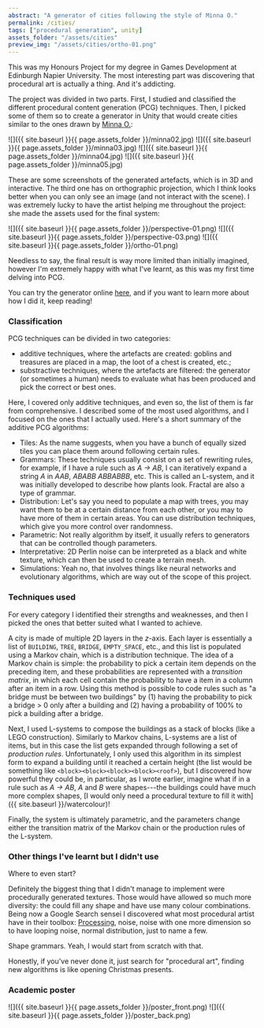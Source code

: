```yaml
---
abstract: "A generator of cities following the style of Minna O."
permalink: /cities/
tags: ["procedural generation", unity]
assets_folder: "/assets/cities"
preview_img: "/assets/cities/ortho-01.png"
---
```


This was my Honours Project for my degree in Games Development at Edinburgh Napier University. The most interesting part was discovering that procedural art is actually a thing. And it's addicting.

The project was divided in two parts. First, I studied and classified the different procedural content generation (PCG) techniques. Then, I picked some of them so to create a generator in Unity that would create cities similar to the ones drawn by [Minna O.](https://nokkasili.tumblr.com/):

![]({{ site.baseurl }}{{ page.assets_folder }}/minna02.jpg)
![]({{ site.baseurl }}{{ page.assets_folder }}/minna03.jpg)
![]({{ site.baseurl }}{{ page.assets_folder }}/minna04.jpg)
![]({{ site.baseurl }}{{ page.assets_folder }}/minna05.jpg)

These are some screenshots of the generated artefacts, which is in 3D and interactive. The third one has on orthographic projection, which I think looks better when you can only see an image (and not interact with the scene). I was extremely lucky to have the artist helping me  throughout the project: she made the assets used for the final system:

![]({{ site.baseurl }}{{ page.assets_folder }}/perspective-01.png)
![]({{ site.baseurl }}{{ page.assets_folder }}/perspective-03.png)
![]({{ site.baseurl }}{{ page.assets_folder }}/ortho-01.png)

Needless to say, the final result is way more limited than initially imagined, however I'm extremely happy with what I've learnt, as this was my first time delving into PCG.

You can try the generator online [here](https://marcomoroni.itch.io/architect), and if you want to learn more about how I did it, keep reading!

### Classification

PCG techniques can be divided in two categories:

* additive techniques, where the artefacts are created: goblins and treasures are placed in a map, the loot of a chest is created, etc.;
* substractive techniques, where the artefacts are filtered: the generator (or sometimes a human) needs to evaluate what has been produced and pick the correct or best ones.

Here, I covered only additive techniques, and even so, the list of them is far from comprehensive. I described some of the most used algorithms, and I focused on the ones that I actually used. Here's a short summary of the additive PCG algorithms:

* Tiles: As the name suggests, when you have a bunch of equally sized tiles you can place them around following certain rules.
* Grammars: These techniques usually consist on a set of rewriting rules, for example, if I have a rule such as *A &#8594; AB*, I can iteratively expand a string *A* in *AAB*, *ABABB* *ABBABBB*, etc. This is called an L-system, and it was initially developed to describe how plants look. Fractal are also a type of grammar.
* Distribution: Let's say you need to populate a map with trees, you may want them to be at a certain distance from each other, or you may to have more of them in certain areas. You can use distribution techniques, which give you more control over randomness.
* Parametric: Not really algorithm by itself, it usually refers to generators that can be controlled though parameters.
* Interpretative: 2D Perlin noise can be interpreted as a black and white texture, which can then be used to create a terrain mesh.
* Simulations: Yeah no, that involves things like neural networks and evolutionary algorithms, which are way out of the scope of this project.

### Techniques used

For every category I identified their strengths and weaknesses, and then I picked the ones that better suited what I wanted to achieve.

A city is made of multiple 2D layers in the *z*-axis. Each layer is essentially a list of `BUILDING`, `TREE`, `BRIDGE`, `EMPTY_SPACE`, etc., and this list is populated using a Markov chain, which is a distribution technique. The idea of a Markov chain is simple: the probability to pick a certain item depends on the preceding item, and these probabilities are represented with a *transition matrix*, in which each cell contain the probability to have a item in a column after an item in a row. Using this method is possible to code rules such as "a bridge must be between two buildings" by (1) having the probability to pick a bridge > 0 only after a building and (2) having a probability of 100% to pick a building after a bridge.

Next, I used L-systems to compose the buildings as a stack of blocks (like a LEGO construction). Similarly to Markov chains, L-systems are a list of items, but in this case the list gets expanded through following a set of *production rules*. Unfortunately, I only used this algorithm in its simplest form to expand a building until it reached a certain height (the list would be something like `<block><block><block><block><roof>`), but I discovered how powerful they could be, in particular, as I wrote earlier, imagine what if in a rule such as *A &#8594; AB*, *A* and *B* were shapes---the buildings could have much more complex shapes, [I would only need a procedural texture to fill it with]({{ site.baseurl }}/watercolour)!

Finally, the system is ultimately parametric, and the parameters change either the transition matrix of the Markov chain or the production rules of the L-system.

### Other things I've learnt but I didn't use

Where to even start?

Definitely the biggest thing that I didn't manage to implement were procedurally generated textures. Those would have allowed so much more diversity: the could fill any shape and have use many colour combinations. Being now a Google Search sensei I discovered what most procedural artist have in their toolbox: [Processing](https://processing.org/), noise, noise with one more dimension so to have looping noise, normal distribution, just to name a few.

Shape grammars. Yeah, I would start from scratch with that.

Honestly, if you've never done it, just search for "procedural art", finding new algorithms is like opening Christmas presents.

### Academic poster

![]({{ site.baseurl }}{{ page.assets_folder }}/poster_front.png)
![]({{ site.baseurl }}{{ page.assets_folder }}/poster_back.png)
